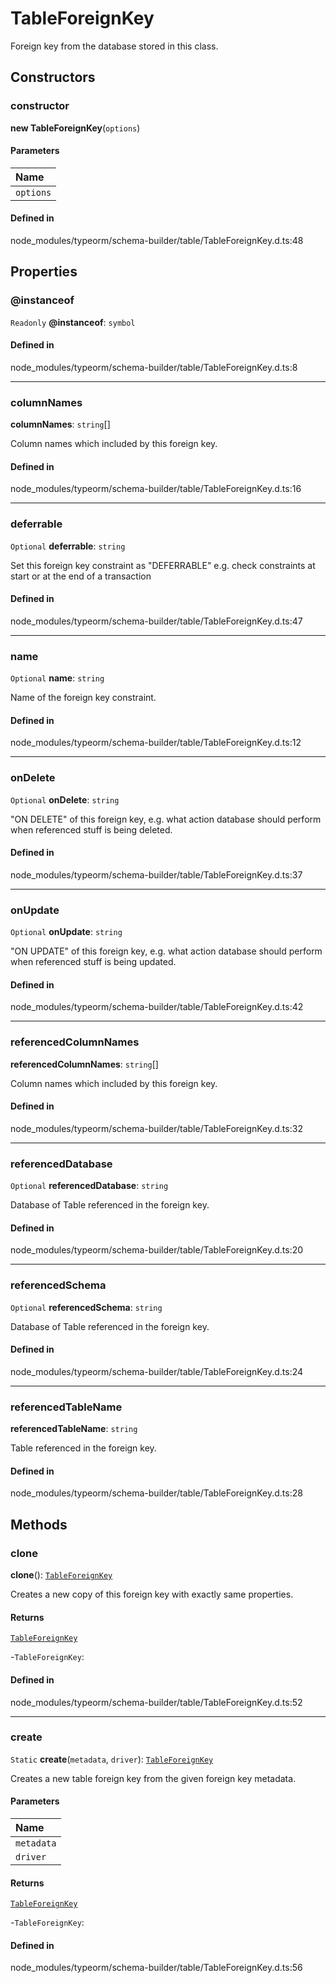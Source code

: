 # TableForeignKey

Foreign key from the database stored in this class.

## Constructors

### constructor

**new TableForeignKey**(`options`)

#### Parameters

| Name |
| :------ |
| `options` | [`TableForeignKeyOptions`](../interfaces/TableForeignKeyOptions.md) |

#### Defined in

node_modules/typeorm/schema-builder/table/TableForeignKey.d.ts:48

## Properties

### @instanceof

 `Readonly` **@instanceof**: `symbol`

#### Defined in

node_modules/typeorm/schema-builder/table/TableForeignKey.d.ts:8

___

### columnNames

 **columnNames**: `string`[]

Column names which included by this foreign key.

#### Defined in

node_modules/typeorm/schema-builder/table/TableForeignKey.d.ts:16

___

### deferrable

 `Optional` **deferrable**: `string`

Set this foreign key constraint as "DEFERRABLE" e.g. check constraints at start
or at the end of a transaction

#### Defined in

node_modules/typeorm/schema-builder/table/TableForeignKey.d.ts:47

___

### name

 `Optional` **name**: `string`

Name of the foreign key constraint.

#### Defined in

node_modules/typeorm/schema-builder/table/TableForeignKey.d.ts:12

___

### onDelete

 `Optional` **onDelete**: `string`

"ON DELETE" of this foreign key, e.g. what action database should perform when
referenced stuff is being deleted.

#### Defined in

node_modules/typeorm/schema-builder/table/TableForeignKey.d.ts:37

___

### onUpdate

 `Optional` **onUpdate**: `string`

"ON UPDATE" of this foreign key, e.g. what action database should perform when
referenced stuff is being updated.

#### Defined in

node_modules/typeorm/schema-builder/table/TableForeignKey.d.ts:42

___

### referencedColumnNames

 **referencedColumnNames**: `string`[]

Column names which included by this foreign key.

#### Defined in

node_modules/typeorm/schema-builder/table/TableForeignKey.d.ts:32

___

### referencedDatabase

 `Optional` **referencedDatabase**: `string`

Database of Table referenced in the foreign key.

#### Defined in

node_modules/typeorm/schema-builder/table/TableForeignKey.d.ts:20

___

### referencedSchema

 `Optional` **referencedSchema**: `string`

Database of Table referenced in the foreign key.

#### Defined in

node_modules/typeorm/schema-builder/table/TableForeignKey.d.ts:24

___

### referencedTableName

 **referencedTableName**: `string`

Table referenced in the foreign key.

#### Defined in

node_modules/typeorm/schema-builder/table/TableForeignKey.d.ts:28

## Methods

### clone

**clone**(): [`TableForeignKey`](TableForeignKey.md)

Creates a new copy of this foreign key with exactly same properties.

#### Returns

[`TableForeignKey`](TableForeignKey.md)

-`TableForeignKey`: 

#### Defined in

node_modules/typeorm/schema-builder/table/TableForeignKey.d.ts:52

___

### create

`Static` **create**(`metadata`, `driver`): [`TableForeignKey`](TableForeignKey.md)

Creates a new table foreign key from the given foreign key metadata.

#### Parameters

| Name |
| :------ |
| `metadata` | [`ForeignKeyMetadata`](ForeignKeyMetadata.md) |
| `driver` | [`Driver`](../interfaces/Driver.md) |

#### Returns

[`TableForeignKey`](TableForeignKey.md)

-`TableForeignKey`: 

#### Defined in

node_modules/typeorm/schema-builder/table/TableForeignKey.d.ts:56
